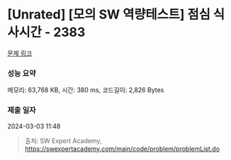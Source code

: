 # [Unrated] [모의 SW 역량테스트] 점심 식사시간 - 2383 

[문제 링크](https://swexpertacademy.com/main/code/problem/problemDetail.do?contestProbId=AV5-BEE6AK0DFAVl) 

### 성능 요약

메모리: 63,768 KB, 시간: 380 ms, 코드길이: 2,826 Bytes

### 제출 일자

2024-03-03 11:48



> 출처: SW Expert Academy, https://swexpertacademy.com/main/code/problem/problemList.do